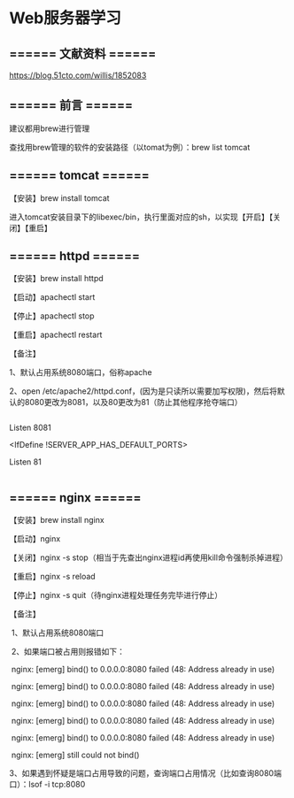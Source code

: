 # Web服务器学习

## ====== 文献资料 ====== 

https://blog.51cto.com/willis/1852083

## ======  前言 ====== 

建议都用brew进行管理

查找用brew管理的软件的安装路径（以tomat为例）：brew list tomcat

## ====== tomcat ======

【安装】brew install tomcat

进入tomcat安装目录下的libexec/bin，执行里面对应的sh，以实现【开启】【关闭】【重启】

## ====== httpd ======

【安装】brew install httpd

【启动】apachectl start

【停止】apachectl stop   

【重启】apachectl restart

【备注】

1、默认占用系统8080端口，俗称apache

2、open /etc/apache2/httpd.conf，(因为是只读所以需要加写权限)，然后将默认的8080更改为8081，以及80更改为81（防止其他程序抢夺端口）

~~~
~~~

<IfDefine SERVER_APP_HAS_DEFAULT_PORTS>

  Listen 8081

</IfDefine>

<IfDefine !SERVER_APP_HAS_DEFAULT_PORTS>

  Listen 81

</IfDefine>

~~~
~~~

## ====== nginx ======

【安装】brew install nginx

【启动】nginx

【关闭】nginx -s stop（相当于先查出nginx进程id再使用kill命令强制杀掉进程）

【重启】nginx -s reload

【停止】nginx -s quit（待nginx进程处理任务完毕进行停止）

【备注】

​	1、默认占用系统8080端口

​	2、如果端口被占用则报错如下：

​	nginx: [emerg] bind() to 0.0.0.0:8080 failed (48: Address already in use)

​	nginx: [emerg] bind() to 0.0.0.0:8080 failed (48: Address already in use)

​	nginx: [emerg] bind() to 0.0.0.0:8080 failed (48: Address already in use)

​	nginx: [emerg] bind() to 0.0.0.0:8080 failed (48: Address already in use)

​	nginx: [emerg] bind() to 0.0.0.0:8080 failed (48: Address already in use)

​	nginx: [emerg] still could not bind()

​	3、如果遇到怀疑是端口占用导致的问题，查询端口占用情况（比如查询8080端口）：lsof -i tcp:8080